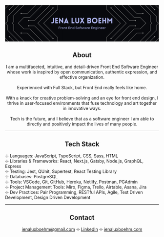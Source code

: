 <img src='./jena-boehm-header.png' alt='Jena Boehm - Full Stack Software Engineer' />

## <div align='center'>About</div>

<p align='center'>I am a multifaceted, intuitive, and detail-driven Front End Software Engineer<br/>whose work is inspired by open communication, authentic expression, and effective organization.<br/>
<br/>
Experienced with Full Stack, but Front End really feels like home.<br/>
<br/>
With a knack for creative problem-solving and an eye for front end design, I thrive in user-focused environments that fuse technology and art together in innovative ways. <br/>
<br/>
Tech is the future, and I believe that as a software engineer I am able to directly and positively impact the lives of many people.</p>

---

## <div align='center'>Tech Stack</div>
⊹ Languages: JavaScript, TypeScript, CSS, Sass, HTML<br/>
⊹ Libraries & Frameworks: React, Next.js, Gatsby, Node.js, GraphQL, Express<br/>
⊹ Testing: Jest, QUnit, Supertest, React Testing Library<br/>
⊹ Databases: PostgreSQL<br/>
⊹ Tools: VSCode, Git, GitHub, Heroku, Netlify, Postman, PGAdmin<br/>
⊹ Project Management Tools: Miro, Figma, Trello, Airtable, Asana, Jira<br/>
⊹ Dev Practices: Pair Programming, RESTful APIs, Agile, Test Driven Development, Design Driven Development<br/>

---

## <div align='center'>Contact</div>
<div align='center'><a href='mailto:jenaluxboehm@gmail.com'>jenaluxboehm@gmail.com</a> ⊹ <a href='https://www.linkedin.com/in/jenaluxboehm/'>LinkedIn</a> ⊹ <a href='https://www.jenaluxboehm.com'>jenaluxboehm.com</a>
</div>

